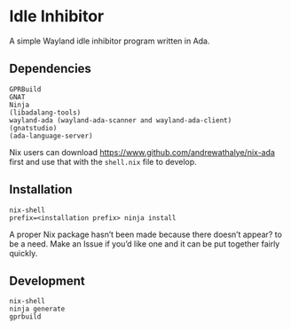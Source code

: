 Idle Inhibitor
==============

A simple Wayland idle inhibitor program written in Ada.

Dependencies
------------
```
GPRBuild
GNAT
Ninja
(libadalang-tools)
wayland-ada (wayland-ada-scanner and wayland-ada-client)
(gnatstudio)
(ada-language-server)
```

Nix users can download https://www.github.com/andrewathalye/nix-ada first and use that with the `shell.nix` file to develop.

Installation
------------
```
nix-shell
prefix=<installation prefix> ninja install
```

A proper Nix package hasn’t been made because there doesn’t appear? to be a need.
Make an Issue if you’d like one and it can be put together fairly quickly.

Development
-----------
```
nix-shell
ninja generate
gprbuild
```
